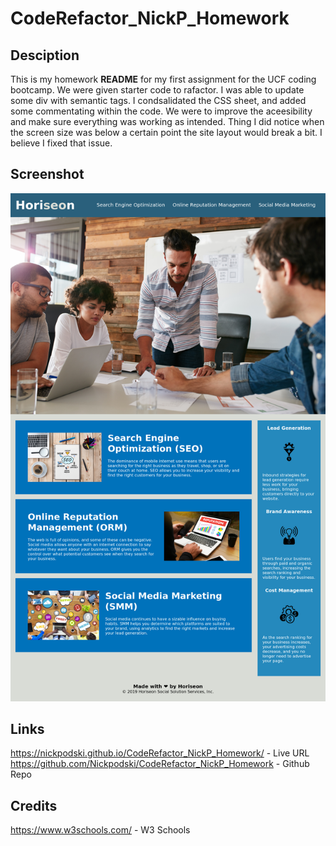 # CodeRefactor_NickP_Homework

## Desciption

This is my homework **README** for my first assignment for the UCF coding bootcamp. We were given starter code to rafactor. I was able to update some div with semantic tags. I condsalidated the CSS sheet, and added some commentating within the code. We were to improve the aceesibility and make sure everything was working as intended. Thing I did notice when the screen size was below a certain point the site layout would break a bit. I believe I fixed that issue.

## Screenshot


![Website ScreenShot](assets/images/shot-20201211-19032-us60n4.png)


## Links

https://nickpodski.github.io/CodeRefactor_NickP_Homework/ - Live URL
https://github.com/Nickpodski/CodeRefactor_NickP_Homework - Github Repo

## Credits

https://www.w3schools.com/ - W3 Schools

